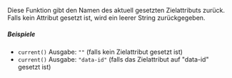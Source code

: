 Diese Funktion gibt den Namen des aktuell gesetzten Zielattributs zurück. Falls kein Attribut gesetzt ist, wird ein leerer String zurückgegeben.

##### Beispiele
* `current()` Ausgabe: `""` (falls kein Zielattribut gesetzt ist)
* `current()` Ausgabe: `"data-id"` (falls das Zielattribut auf "data-id" gesetzt ist) 
